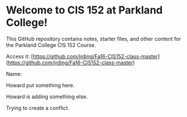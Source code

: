 # Welcome to CIS 152 at Parkland College!

This GitHub repository contains notes, starter files, and other content for the Parkland College CIS 152 Course.

Access it: [https://github.com/jrding/Fa16-CIS152-class-master] (https://github.com/jrding/Fa16-CIS152-class-master)

Name:

Howard put something here.

Howard is adding something else.

Trying to create a conflict.
